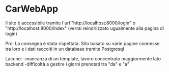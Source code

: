 # CarWebApp
Il sito è accessibile tramite l'url "http://localhost:8000/login" o "http://localhost:8000/index" 
(verrai reindirizzato ugualmente alla pagina di login)

Pro:
La consegna è stata rispettata.
Sito basato su varie pagine connesse tra loro e i dati raccolti in un database tramite Postgresql

Lacune:
-mancanza di un template, lavoro concentrato maggiormente lato backend
-difficoltà a gestire i giorni prenotati tra "da" e "a"
